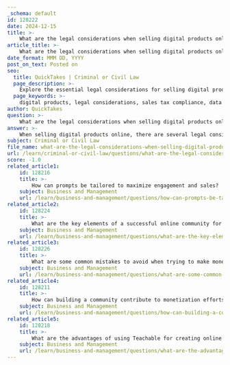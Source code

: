 ```yaml
---
_schema: default
id: 128222
date: 2024-12-15
title: >-
    What are the legal considerations when selling digital products online?
article_title: >-
    What are the legal considerations when selling digital products online?
date_format: MMM DD, YYYY
post_on_text: Posted on
seo:
  title: QuickTakes | Criminal or Civil Law
  page_description: >-
    Explore the essential legal considerations for selling digital products online, including sales tax compliance, data protection laws, consumer protections, intellectual property rights, and more to ensure a lawful and effective e-commerce operation.
  page_keywords: >-
    digital products, legal considerations, sales tax compliance, data protection laws, consumer protection laws, intellectual property rights, marketplace regulations, disclosure requirements, sales tracking, e-commerce
author: QuickTakes
question: >-
    What are the legal considerations when selling digital products online?
answer: >-
    When selling digital products online, there are several legal considerations that entrepreneurs must keep in mind to ensure compliance with applicable laws and regulations. Here are the key aspects to consider:\n\n1. **Sales Tax Compliance**: Depending on your location and the nature of your digital products, you may need to apply for a sales tax ID and collect sales tax on your sales. The taxation of digital goods varies widely by state; some states exempt digital products from sales tax, while others apply traditional sales tax. It is crucial to understand these nuances to remain compliant.\n\n2. **Data Protection Laws**: If you collect personal data from customers, you must comply with data protection regulations such as the General Data Protection Regulation (GDPR) for European customers, the California Consumer Privacy Act (CCPA), and other local data protection laws. These regulations dictate how you handle, store, and process customer data.\n\n3. **Consumer Protection Laws**: E-commerce operations are subject to consumer protection laws that safeguard the rights of online customers. This includes ensuring that product descriptions are accurate, providing clear return policies, and adhering to the Federal Trade Commission (FTC) guidelines regarding advertising and marketing practices.\n\n4. **Intellectual Property Rights**: Protecting your intellectual property (IP) is vital when selling digital products. This includes ensuring that you have the rights to sell the content you are offering and that you are not infringing on the copyrights or trademarks of others. Additionally, you should be aware of the challenges posed by digital piracy and take steps to protect your creations.\n\n5. **Marketplace Regulations**: If you sell through third-party marketplaces, familiarize yourself with their specific regulations and compliance requirements. This may include understanding how they handle tax collection and reporting, as well as any additional disclosure requirements they impose.\n\n6. **Disclosure Requirements**: Transparency is essential in e-commerce. You must disclose any relevant information about your products, including features, potential issues, and delivery timelines. The FTC Mail Order Rule requires timely disclosure of such information to customers.\n\n7. **Tracking and Reporting Sales**: Unlike physical goods, tracking digital sales can be challenging since they are often delivered electronically. It is important to implement systems that accurately track sales for tax reporting and compliance purposes.\n\nBy addressing these legal considerations, you can operate your online business ethically and legally, thereby building trust with your customers and minimizing the risk of legal issues.
subject: Criminal or Civil Law
file_name: what-are-the-legal-considerations-when-selling-digital-products-online.md
url: /learn/criminal-or-civil-law/questions/what-are-the-legal-considerations-when-selling-digital-products-online
score: -1.0
related_article1:
    id: 128216
    title: >-
        How can prompts be tailored to maximize engagement and sales?
    subject: Business and Management
    url: /learn/business-and-management/questions/how-can-prompts-be-tailored-to-maximize-engagement-and-sales
related_article2:
    id: 128224
    title: >-
        What are the key elements of a successful online community for digital product creators?
    subject: Business and Management
    url: /learn/business-and-management/questions/what-are-the-key-elements-of-a-successful-online-community-for-digital-product-creators
related_article3:
    id: 128226
    title: >-
        What are some common mistakes to avoid when trying to make money online?
    subject: Business and Management
    url: /learn/business-and-management/questions/what-are-some-common-mistakes-to-avoid-when-trying-to-make-money-online
related_article4:
    id: 128211
    title: >-
        How can building a community contribute to monetization efforts?
    subject: Business and Management
    url: /learn/business-and-management/questions/how-can-building-a-community-contribute-to-monetization-efforts
related_article5:
    id: 128218
    title: >-
        What are the advantages of using Teachable for creating online courses?
    subject: Business and Management
    url: /learn/business-and-management/questions/what-are-the-advantages-of-using-teachable-for-creating-online-courses
---
```


&nbsp;